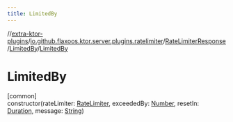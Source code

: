 ```yaml
---
title: LimitedBy
---
```


//[extra-ktor-plugins](../../../../index.md)/[io.github.flaxoos.ktor.server.plugins.ratelimiter](../../index.md)/[RateLimiterResponse](../index.md)/[LimitedBy](index.md)/[LimitedBy](-limited-by.md)

# LimitedBy

[common]\
constructor(rateLimiter: [RateLimiter](../../-rate-limiter/index.md),
exceededBy: [Number](https://kotlinlang.org/api/latest/jvm/stdlib/kotlin/-number/index.md),
resetIn: [Duration](https://kotlinlang.org/api/latest/jvm/stdlib/kotlin.time/-duration/index.md),
message: [String](https://kotlinlang.org/api/latest/jvm/stdlib/kotlin/-string/index.md))




